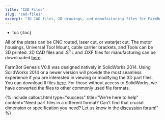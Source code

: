 ```yaml
---
title: "CAD Files"
slug: "cad-files"
excerpt: "3D CAD files, 2D drawings, and manufacturing files for FarmBot Genesis V0.8"
---
```


* toc
{:toc}

All of the plates can be CNC routed, laser cut, or waterjet cut. The motor housings, Universal Tool Mount, cable carrier brackets, and Tools can be 3D printed. 3D CAD files and .STL and .DXF files for manufacturing can be downloaded [here](https://drive.google.com/a/roryaronson.com/folderview?id=0B-wExYzQcnp3fjAtY242WVJ2SUE3WURsWUlCNmxSNTl2ajVicTg5WVpfTm5jeXZxbi1VVHM&usp=drive_web&tid=0B-wExYzQcnp3bmY4STBfSmJMQWc).

FarmBot Genesis V0.8 was designed natively in SolidWorks 2014. Using SolidWorks 2014 or a newer version will provide the most seamless experience if you are interested in viewing or modifying the 3D part files. You can download ll files [here](https://drive.google.com/open?id=0B-wExYzQcnp3fjAtY242WVJ2SUE3WURsWUlCNmxSNTl2ajVicTg5WVpfTm5jeXZxbi1VVHM). For those without access to SolidWorks, we have converted the files to other commonly used file formats.

{%
include callout.html
type="success"
title="We're here to help"
content="Need part files in a different format? Can't find that crucial dimension or specification you need? Let us know in the [discussion forum](http://forum.farm.bot/)!"
%}

